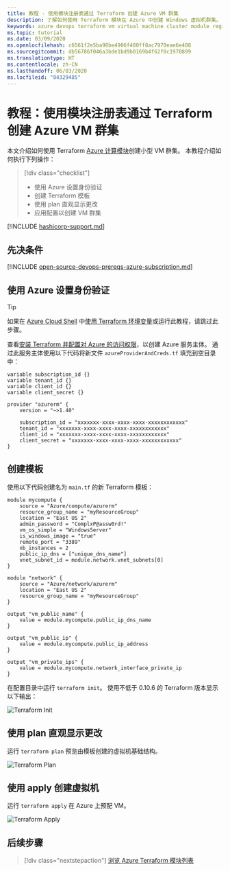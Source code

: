 ```yaml
---
title: 教程 - 使用模块注册表通过 Terraform 创建 Azure VM 群集
description: 了解如何使用 Terraform 模块在 Azure 中创建 Windows 虚拟机群集。
keywords: azure devops terraform vm virtual machine cluster module registry
ms.topic: tutorial
ms.date: 03/09/2020
ms.openlocfilehash: c6561f2e5ba98be4906f480ff8ac7970eae6e408
ms.sourcegitcommit: db56786f046a3bde1bd9b0169b4f62f0c1970899
ms.translationtype: HT
ms.contentlocale: zh-CN
ms.lasthandoff: 06/03/2020
ms.locfileid: "84329485"
---
```

# <a name="tutorial-create-an-azure-vm-cluster-with-terraform-using-the-module-registry"></a>教程：使用模块注册表通过 Terraform 创建 Azure VM 群集

本文介绍如何使用 Terraform [Azure 计算模块](https://registry.terraform.io/modules/Azure/compute/azurerm/1.0.2)创建小型 VM 群集。 本教程介绍如何执行下列操作： 

> [!div class="checklist"]
> * 使用 Azure 设置身份验证
> * 创建 Terraform 模板
> * 使用 plan 直观显示更改
> * 应用配置以创建 VM 群集

[!INCLUDE [hashicorp-support.md](includes/hashicorp-support.md)]

## <a name="prerequisites"></a>先决条件

[!INCLUDE [open-source-devops-prereqs-azure-subscription.md](../includes/open-source-devops-prereqs-azure-subscription.md)]

## <a name="set-up-authentication-with-azure"></a>使用 Azure 设置身份验证

> [!TIP]
> 如果在 [Azure Cloud Shell](/azure/cloud-shell/overview) 中[使用 Terraform 环境变量](getting-started-cloud-shell.md)或运行此教程，请跳过此步骤。

 查看[安装 Terraform 并配置对 Azure 的访问权限](getting-started-cloud-shell.md)，以创建 Azure 服务主体。 通过此服务主体使用以下代码将新文件 `azureProviderAndCreds.tf` 填充到空目录中：

```hcl
variable subscription_id {}
variable tenant_id {}
variable client_id {}
variable client_secret {}

provider "azurerm" {
    version = "~>1.40"

    subscription_id = "xxxxxxx-xxxx-xxxx-xxxx-xxxxxxxxxxxx"
    tenant_id = "xxxxxxx-xxxx-xxxx-xxxx-xxxxxxxxxxxx"
    client_id = "xxxxxxx-xxxx-xxxx-xxxx-xxxxxxxxxxxx"
    client_secret = "xxxxxxx-xxxx-xxxx-xxxx-xxxxxxxxxxxx"
}
```

## <a name="create-the-template"></a>创建模板

使用以下代码创建名为 `main.tf` 的新 Terraform 模板：

```hcl
module mycompute {
    source = "Azure/compute/azurerm"
    resource_group_name = "myResourceGroup"
    location = "East US 2"
    admin_password = "ComplxP@assw0rd!"
    vm_os_simple = "WindowsServer"
    is_windows_image = "true"
    remote_port = "3389"
    nb_instances = 2
    public_ip_dns = ["unique_dns_name"]
    vnet_subnet_id = module.network.vnet_subnets[0]
}

module "network" {
    source = "Azure/network/azurerm"
    location = "East US 2"
    resource_group_name = "myResourceGroup"
}

output "vm_public_name" {
    value = module.mycompute.public_ip_dns_name
}

output "vm_public_ip" {
    value = module.mycompute.public_ip_address
}

output "vm_private_ips" {
    value = module.mycompute.network_interface_private_ip
}
```

在配置目录中运行 `terraform init`。 使用不低于 0.10.6 的 Terraform 版本显示以下输出：

![Terraform Init](media/create-vm-cluster-module/terraform-init-with-modules.png)

## <a name="visualize-the-changes-with-plan"></a>使用 plan 直观显示更改

运行 `terraform plan` 预览由模板创建的虚拟机基础结构。

![Terraform Plan](media/create-vm-cluster-with-infrastructure/terraform-plan.png)


## <a name="create-the-virtual-machines-with-apply"></a>使用 apply 创建虚拟机

运行 `terraform apply` 在 Azure 上预配 VM。

![Terraform Apply](media/create-vm-cluster-with-infrastructure/terraform-apply.png)

## <a name="next-steps"></a>后续步骤

> [!div class="nextstepaction"] 
> [浏览 Azure Terraform 模块列表](https://registry.terraform.io/modules/Azure)